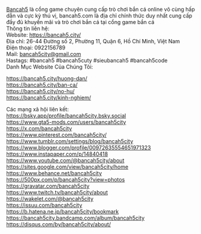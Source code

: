 <a href="https://bancah5.city/">Bancah5</a> là cổng game chuyên cung cấp trò chơi bắn cá online vô cùng hấp dẫn và cực kỳ thú vị, bancah5.com là địa chỉ chính thức duy nhất cung cấp đầy đủ khuyến mãi và trò chơi bắn cá tại cổng game bắn cá<br>
Thông tin liên hệ:<br>
Website: <a href="https://bancah5.city/">https://bancah5.city/</a><br>
Địa chỉ: 26-44 Đường số 2, Phường 11, Quận 6, Hồ Chí Minh, Việt Nam<br>
Điện thoại: 0922156789<br>
Mail: bancah5city@gmail.com<br>
Hastags: #bancah5 #bancah5cuty #sieubancah5 #bancah5code<br>
Danh Mục Website Của Chúng Tôi:<br>

<a href="https://bancah5.city/huong-dan/">https://bancah5.city/huong-dan/</a><br>
<a href="https://bancah5.city/ban-ca/">https://bancah5.city/ban-ca/</a><br>
<a href="https://bancah5.city/no-hu/">https://bancah5.city/no-hu/</a><br>
<a href="https://bancah5.city/kinh-nghiem/">https://bancah5.city/kinh-nghiem/</a><br>

Các mạng xã hội liên kết:<br>
<a href="https://bsky.app/profile/bancah5city.bsky.social">https://bsky.app/profile/bancah5city.bsky.social</a><br>
<a href="https://www.gta5-mods.com/users/bancah5city">https://www.gta5-mods.com/users/bancah5city</a><br>
<a href="https://x.com/bancah5city">https://x.com/bancah5city</a><br>
<a href="https://www.pinterest.com/bancah5city/">https://www.pinterest.com/bancah5city/</a><br>
<a href="https://www.tumblr.com/settings/blog/bancah5city">https://www.tumblr.com/settings/blog/bancah5city</a><br>
<a href="https://www.blogger.com/profile/00972635554651971323">https://www.blogger.com/profile/00972635554651971323</a><br>
<a href="https://www.instapaper.com/p/14840418">https://www.instapaper.com/p/14840418</a><br>
<a href="https://www.youtube.com/@bancah5city/about">https://www.youtube.com/@bancah5city/about</a><br>
<a href="https://sites.google.com/view/bancah5city/home">https://sites.google.com/view/bancah5city/home</a><br>
<a href="https://www.behance.net/bancah5city">https://www.behance.net/bancah5city</a><br>
<a href="https://500px.com/p/bancah5city?view=photos">https://500px.com/p/bancah5city?view=photos</a><br>
<a href="https://gravatar.com/bancah5city">https://gravatar.com/bancah5city</a><br>
<a href="https://www.twitch.tv/bancah5city/about">https://www.twitch.tv/bancah5city/about</a><br>
<a href="https://wakelet.com/@bancah5city">https://wakelet.com/@bancah5city</a><br>
<a href="https://issuu.com/bancah5city">https://issuu.com/bancah5city</a><br>
<a href="https://b.hatena.ne.jp/bancah5city/bookmark">https://b.hatena.ne.jp/bancah5city/bookmark</a><br>
<a href="https://bancah5city.bandcamp.com/album/bancah5city">https://bancah5city.bandcamp.com/album/bancah5city</a><br>
<a href="https://disqus.com/by/bancah5city/about/">https://disqus.com/by/bancah5city/about/</a><br>